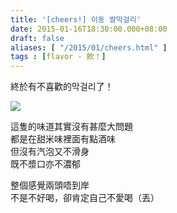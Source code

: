 ```yaml
---
title: '[cheers!] 이동 쌀막걸리'
date: 2015-01-16T18:30:00.000+08:00
draft: false
aliases: [ "/2015/01/cheers.html" ]
tags : [flavor - 飲！]
---
```


終於有不喜歡的막걸리了！  

[![](https://farm8.staticflickr.com/7520/15620693064_8f24bb526d_z.jpg)](https://farm8.staticflickr.com/7520/15620693064_8f24bb526d_z.jpg)

這隻的味道其實沒有甚麼大問題  
都是在甜米味裡面有點酒味  
但沒有汽泡又不滑身  
既不漿口亦不濃郁  
  
整個感覺兩頭唔到岸  
不是不好喝，卻肯定自己不愛喝（丟）